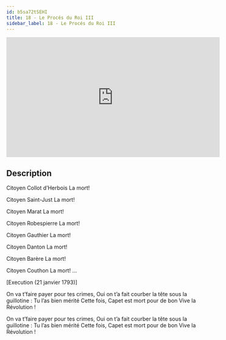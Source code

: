 ```yaml
---
id: b5sa72tSEHI
title: 18 - Le Procés du Roi III
sidebar_label: 18 - Le Procés du Roi III
---
```


<iframe
  width="560"
  height="315"
  src="https://www.youtube.com/embed/b5sa72tSEHI"
  title="YouTube video player"
  frameborder="0"
  allow="accelerometer; autoplay; clipboard-write; encrypted-media; gyroscope; picture-in-picture; web-share"
  referrerpolicy="strict-origin-when-cross-origin"
  allowfullscreen
></iframe>

## Description

Citoyen Collot d’Herbois
La mort!

Citoyen Saint-Just
La mort!

Citoyen Marat
La mort!

Citoyen Robespierre
La mort!

Citoyen Gauthier
La mort!

Citoyen Danton
La mort!

Citoyen Barère
La mort!

Citoyen Couthon
La mort! …

[Execution (21 janvier 1793)]

On va t’faire payer pour tes crimes,
Oui on t’a fait courber la tête sous la guillotine :
Tu l’as bien mérité
Cette fois, Capet est mort pour de bon
Vive la Révolution !

On va t’faire payer pour tes crimes,
Oui on t’a fait courber la tête sous la guillotine :
Tu l’as bien mérité
Cette fois, Capet est mort pour de bon
Vive la Révolution !
